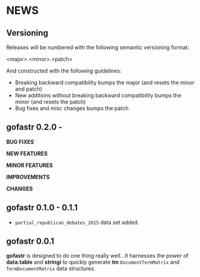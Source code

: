 NEWS
====

Versioning
----------

Releases will be numbered with the following semantic versioning format:

&lt;major&gt;.&lt;minor&gt;.&lt;patch&gt;

And constructed with the following guidelines:

* Breaking backward compatibility bumps the major (and resets the minor
  and patch)
* New additions without breaking backward compatibility bumps the minor
  (and resets the patch)
* Bug fixes and misc changes bumps the patch


gofastr 0.2.0 -
----------------------------------------------------------------

**BUG FIXES**

**NEW FEATURES**

**MINOR FEATURES**

**IMPROVEMENTS**

**CHANGES**

gofastr 0.1.0 - 0.1.1
----------------------------------------------------------------

* `partial_republican_debates_2015` data set added.



gofastr 0.0.1
----------------------------------------------------------------

**gofastr** is designed to do one thing really well...It harnesses the power of **data.table** and **stringi** to quickly generate **tm** `DocumentTermMatrix` and `TermDocumentMatrix` data structures.


